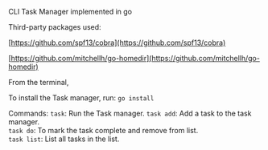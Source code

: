 CLI Task Manager implemented in go

Third-party packages used:

[https://github.com/spf13/cobra](https://github.com/spf13/cobra)

[https://github.com/mitchellh/go-homedir](https://github.com/mitchellh/go-homedir)

From the terminal, 

To install the Task manager, run: `go install`

Commands:
`task`: Run the Task manager.
`task add`: Add a task to the task manager.  
`task do`: To mark the task complete and remove from list.  
`task list`: List all tasks in the list.  



